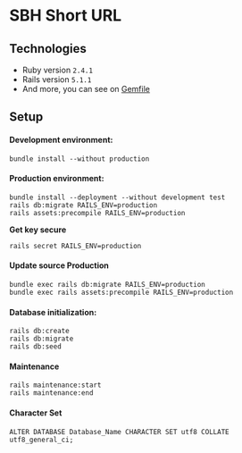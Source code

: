# SBH Short URL

## Technologies

- Ruby version `2.4.1`
- Rails version `5.1.1`
- And more, you can see on [Gemfile](Gemfile)

## Setup

#### Development environment:
```
bundle install --without production
```

#### Production environment:
```
bundle install --deployment --without development test
rails db:migrate RAILS_ENV=production
rails assets:precompile RAILS_ENV=production
```

__Get key secure__
```
rails secret RAILS_ENV=production
```

#### Update source Production
```
bundle exec rails db:migrate RAILS_ENV=production
bundle exec rails assets:precompile RAILS_ENV=production
```

#### Database initialization:

```
rails db:create
rails db:migrate
rails db:seed
```

#### Maintenance
```
rails maintenance:start
rails maintenance:end
```

#### Character Set
```
ALTER DATABASE Database_Name CHARACTER SET utf8 COLLATE utf8_general_ci;
```
